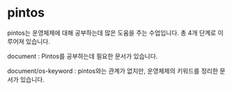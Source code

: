 # pintos

pintos는 운영체제에 대해 공부하는데 많은 도움을 주는 수업입니다. 
총 4개 단계로 이루어져 있습니다. 

document : Pintos를 공부하는데 필요한 문서가 있습니다. 

document/os-keyword : pintos와는 관계가 없지만, 운영체제의 키워드를 정리한 문서가 있습니다.
